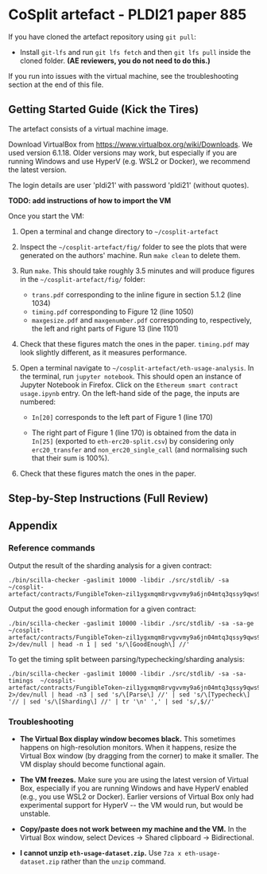 # CoSplit artefact - PLDI21 paper 885

If you have cloned the artefact repository using `git pull`:
- Install `git-lfs` and run `git lfs fetch` and then `git lfs pull` inside the
  cloned folder. **(AE reviewers, you do not need to do this.)**

If you run into issues with the virtual machine, see the troubleshooting section
at the end of this file.

## Getting Started Guide (Kick the Tires)

The artefact consists of a virtual machine image.

Download VirtualBox from https://www.virtualbox.org/wiki/Downloads. We used
version 6.1.18. Older versions may work, but especially if you are running
Windows and use HyperV (e.g. WSL2 or Docker), we recommend the latest version.

The login details are user 'pldi21' with password 'pldi21' (without quotes).

**TODO: add instructions of how to import the VM**

Once you start the VM:

1. Open a terminal and change directory to `~/cosplit-artefact`

2. Inspect the `~/cosplit-artefact/fig/` folder to see the plots that were
   generated on the authors' machine. Run `make clean` to delete them.

3. Run `make`. This should take roughly 3.5 minutes and will produce figures in
   the `~/cosplit-artefact/fig/` folder:
   
   - `trans.pdf` corresponding to the inline figure in section 5.1.2 (line 1034)
   - `timing.pdf` corresponding to Figure 12 (line 1050)
   - `maxgesize.pdf` and `maxgenumber.pdf` corresponding to, respectively, the
     left and right parts of Figure 13 (line 1101)

4. Check that these figures match the ones in the paper. `timing.pdf` may
   look slightly different, as it measures performance.

5. Open a terminal navigate to `~/cosplit-artefact/eth-usage-analysis`. In the
   terminal, run `jupyter notebook`. This should open an instance of Jupyter
   Notebook in Firefox. Click on the `Ethereum smart contract usage.ipynb`
   entry. On the left-hand side of the page, the inputs are numbered:

   - `In[20]` corresponds to the left part of Figure 1 (line 170)
  
   - The right part of Figure 1 (line 170) is obtained from the data in `In[25]`
     (exported to `eth-erc20-split.csv`) by considering only `erc20_transfer`
     and `non_erc20_single_call` (and normalising such that their sum is 100%).

6. Check that these figures match the ones in the paper.

## Step-by-Step Instructions (Full Review)


## Appendix

### Reference commands

Output the result of the sharding analysis for a given contract:

```
./bin/scilla-checker -gaslimit 10000 -libdir ./src/stdlib/ -sa  ~/cosplit-artefact/contracts/FungibleToken~zil1ygxmqm8rvgvvmy9a6jn04mtq3qssy9qws92lqr.scilla
```

Output the good enough information for a given contract:

```
./bin/scilla-checker -gaslimit 10000 -libdir ./src/stdlib/ -sa -sa-ge  ~/cosplit-artefact/contracts/FungibleToken~zil1ygxmqm8rvgvvmy9a6jn04mtq3qssy9qws92lqr.scilla 2>/dev/null | head -n 1 | sed 's/\[GoodEnough\] //'
```

To get the timing split between parsing/typechecking/sharding analysis:

```
./bin/scilla-checker -gaslimit 10000 -libdir ./src/stdlib/ -sa -sa-timings  ~/cosplit-artefact/contracts/FungibleToken~zil1ygxmqm8rvgvvmy9a6jn04mtq3qssy9qws92lqr.scilla 2>/dev/null | head -n3 | sed 's/\[Parse\] //' | sed 's/\[Typecheck\] '// | sed 's/\[Sharding\] //' | tr '\n' ',' | sed 's/,$//'
```



### Troubleshooting

- **The Virtual Box display window becomes black.** This sometimes happens on
  high-resolution monitors. When it happens, resize the Virtual Box window (by
  dragging from the corner) to make it smaller. The VM display should become
  functional again.

- **The VM freezes.** Make sure you are using the latest version of Virtual Box,
  especially if you are running Windows and have HyperV enabled (e.g., you use
  WSL2 or Docker). Earlier versions of Virtual Box only had experimental support
  for HyperV -- the VM would run, but would be unstable.

- **Copy/paste does not work between my machine and the VM.** In the Virtual Box
  window, select Devices -> Shared clipboard -> Bidirectional.

- **I cannot unzip `eth-usage-dataset.zip`.** Use `7za x eth-usage-dataset.zip`
  rather than the `unzip` command.
